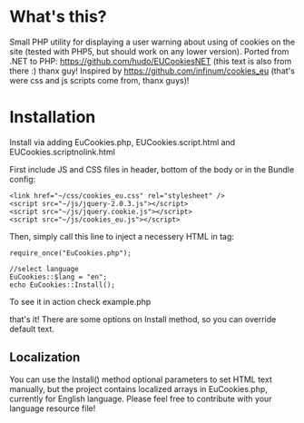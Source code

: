 # What's this?

Small PHP utility for displaying a user warning about using of cookies on the site (tested with PHP5, but should work on any lower version). Ported from .NET to PHP: https://github.com/hudo/EUCookiesNET (this text is also from there :) thanx guy! Inspired by https://github.com/infinum/cookies_eu (that's were css and js scripts come from, thanx guys)!

# Installation

Install via adding EuCookies.php, EUCookies.script.html and EUCookies.scriptnolink.html

First include JS and CSS files in header, bottom of the body or in the Bundle config:

    <link href="~/css/cookies_eu.css" rel="stylesheet" />
    <script src="~/js/jquery-2.0.3.js"></script>
    <script src="~/js/jquery.cookie.js"></script>
    <script src="~/js/cookies_eu.js"></script>
    

Then, simply call this line to inject a necessery HTML in <body> tag:

	require_once("EuCookies.php");
			
	//select language
	EuCookies::$lang = "en";
	echo EuCookies::Install();

To see it in action check example.php

that's it! There are some options on Install method, so you can override default text.


## Localization

You can use the Install() method optional parameters to set HTML text manually, but the project contains localized arrays in EuCookies.php, currently for English language. Please feel free to contribute with your language resource file!
